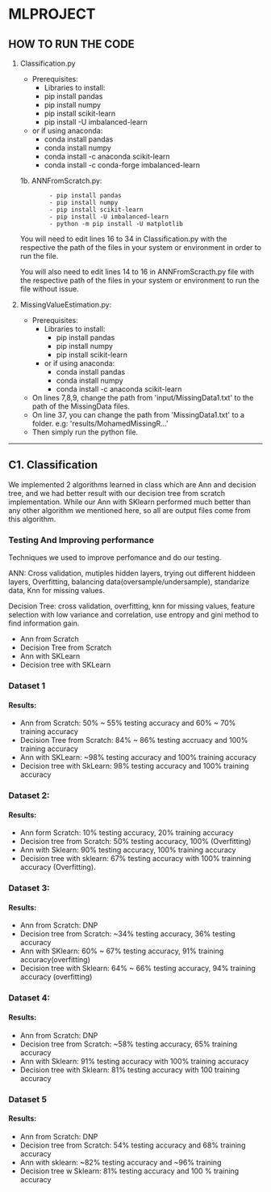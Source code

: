# MLPROJECT

## HOW TO RUN THE CODE

1. Classification.py
      - Prerequisites: 
         -  Libraries to install:
          - pip install pandas
          - pip install numpy
          - pip install scikit-learn 
          - pip install -U imbalanced-learn
      - or if using anaconda:
           - conda install pandas
           - conda install numpy
           - conda install -c anaconda scikit-learn
           - conda install -c conda-forge imbalanced-learn
           
      1b. ANNFromScratch.py:
      
               - pip install pandas
               - pip install numpy
               - pip install scikit-learn 
               - pip install -U imbalanced-learn
               - python -m pip install -U matplotlib
     
     You will need to edit lines 16 to 34 in Classification.py with the respective the path of the files in your system or environment in order to run the file.
     
     You will also need to edit lines 14 to 16 in ANNFromScracth.py file with the respective path of the files in your system or environment to run the file without issue.

2. MissingValueEstimation.py:
   - Prerequisites: 
     -  Libraries to install:
          - pip install pandas
          - pip install numpy
          - pip install scikit-learn 
      - or if using anaconda:
          - conda install pandas
          - conda install numpy
          - conda install -c anaconda scikit-learn
    - On lines 7,8,9, change the path from 'input/MissingData1.txt' to the path of the MissingData files.
    - On line 37, you can change the path from 'MissingData1.txt' to a folder. e.g: 'results/MohamedMissingR...'
    - Then simply run the python file.

---
## C1. Classification

We implemented 2 algorithms learned in class which are Ann and decision tree, and we had better result with our decision tree from scratch implementation. While our Ann with SKlearn performed much better than  any other algorithm we mentioned here, so all are output files come from this algorithm.

### Testing And Improving performance

Techniques we used to improve perfomance and do our testing. 

ANN: Cross validation, mutiples hidden layers, trying out different hiddeen layers, Overfitting, balancing data(oversample/undersample), standarize data, Knn for missing values.

Decision Tree: cross validation, overfitting, knn for missing values, feature selection with low variance and correlation, use entropy and gini method to find information gain.



* Ann from Scratch
* Decision Tree from Scratch
* Ann with SKLearn
* Decision tree with SKLearn

### Dataset 1

<h4>Results:</h4>

* Ann from Scratch: 50% ~ 55% testing accuracy and 60% ~ 70% training accuracy
* Decision Tree from Scratch: 84% ~ 86% testing accruacy and 100% training accuracy
* Ann with SKLearn: ~98% testing accuracy and 100% training accuracy
* Decision tree with SkLearn: 98% testing accuracy and 100% training accuracy


### Dataset 2:

<h4>Results:</h4>

* Ann form Scratch: 10% testing accuracy, 20% training accuracy
* Decision tree from Scratch: 50% testing accuracy, 100% (Overfitting)
* Ann with Sklearn: 90% testing accuracy, 100% training accuracy
* Decision tree with sklearn: 67% testing accuracy with 100% trainning accuracy (Overfitting).

### Dataset 3:

<h4>Results:</h4>

* Ann from Scratch: DNP
* Decision tree from Scratch: ~34% testing accuracy, 36% testing accuracy
* Ann with SKlearn: 60% ~ 67% testing accuracy, 91% training accuracy(overfitting)
* Decision tree with Sklearn: 64% ~ 66% testing accuracy, 94% training accuracy (overfitting)

### Dataset 4:

<h4>Results:</h4>

* Ann from Scratch: DNP
* Decision tree from Scratch: ~58% testing accuracy, 65% training accuracy
* Ann with Sklearn: 91% testing accuracy with 100% training accuracy
* Decision tree with Sklearn: 81% testing accuracy with 100 training accuracy

### Dataset 5
<h4>Results:</h4>

* Ann from Scratch: DNP
* Decision tree from Scratch: 54% testing accuracy and 68% training accuracy
* Ann with sklearn: ~82% testing accuracy and ~96% training
* Decision tree w Sklearn: 81% testing accuracy and 100 % training accuracy

